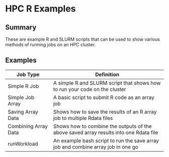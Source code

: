 # HPC R Examples

## Summary

These are example R and SLURM scripts that can be used to show various methods of running jobs on an HPC cluster.

## Examples

| Job Type             | Definition                                                                            |
| -------------------- | ------------------------------------------------------------------------------------- |
| Simple R Job         | A simple R and SLURM script that shows how to run your code on the cluster            |
| Simple Job Array     | A basic script to submit R code as an array job                                       |
| Saving Array Data    | Shows how to save the results of an R array job to multiple Rdata files               |
| Combining Array Data | Shows how to combine the outputs of the above saved array results into one Rdata file |
| runWorkload          | An example bash script to run the save array job and combine array job in one go      |
